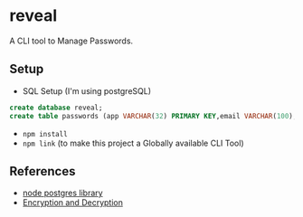 # reveal

A CLI tool to Manage Passwords.

## Setup
- SQL Setup (I'm using postgreSQL)
``` sql
create database reveal;
create table passwords (app VARCHAR(32) PRIMARY KEY,email VARCHAR(100), password TEXT,timestamp TIMESTAMP DEFAULT NOW());
```
- `npm install`
- `npm link` (to make this project a Globally available CLI Tool)

## References
- [node postgres library](https://node-postgres.com/api/client)
- [Encryption and Decryption](https://gist.github.com/vlucas/2bd40f62d20c1d49237a109d491974eb)
